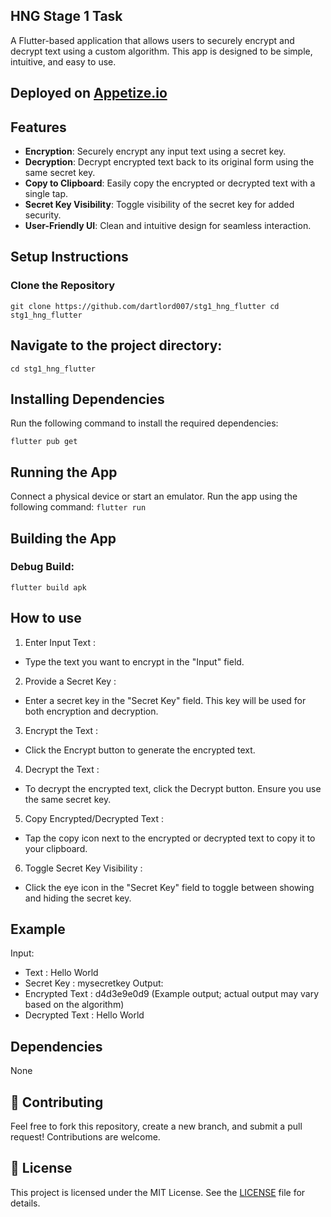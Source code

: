 ## HNG Stage 1 Task 

A Flutter-based application that allows users to securely encrypt and decrypt text using a custom algorithm. This app is designed to be simple, intuitive, and easy to use.

## Deployed on [Appetize.io]()

## Features

- **Encryption**: Securely encrypt any input text using a secret key.
- **Decryption**: Decrypt encrypted text back to its original form using the same secret key.
- **Copy to Clipboard**: Easily copy the encrypted or decrypted text with a single tap.
- **Secret Key Visibility**: Toggle visibility of the secret key for added security.
- **User-Friendly UI**: Clean and intuitive design for seamless interaction.

## Setup Instructions
### Clone the Repository
`
git clone https://github.com/dartlord007/stg1_hng_flutter
cd stg1_hng_flutter
`
## Navigate to the project directory:
`cd stg1_hng_flutter`

## Installing Dependencies
Run the following command to install the required dependencies:

`flutter pub get`

## Running the App
Connect a physical device or start an emulator.
Run the app using the following command:
`flutter run`

## Building the App

### Debug Build:
`flutter build apk`

## How to use

1. Enter Input Text :
- Type the text you want to encrypt in the "Input" field.
2. Provide a Secret Key :
- Enter a secret key in the "Secret Key" field. This key will be used for both encryption and decryption.
3. Encrypt the Text :
- Click the Encrypt button to generate the encrypted text.
4. Decrypt the Text :
- To decrypt the encrypted text, click the Decrypt button. Ensure you use the same secret key.
5. Copy Encrypted/Decrypted Text :
- Tap the copy icon next to the encrypted or decrypted text to copy it to your clipboard.
6. Toggle Secret Key Visibility :
- Click the eye icon in the "Secret Key" field to toggle between showing and hiding the secret key.

## Example
Input:
- Text : Hello World
- Secret Key : mysecretkey
Output:
- Encrypted Text : d4d3e9e0d9 (Example output; actual output may vary based on the algorithm)
- Decrypted Text : Hello World

## Dependencies
None


## 🎯 Contributing

Feel free to fork this repository, create a new branch, and submit a pull request! Contributions are welcome.

## 📜 License

This project is licensed under the MIT License. See the [LICENSE](https://github.com/dartlord007/hng_stg0/blob/master/LICENSE)
 file for details.


